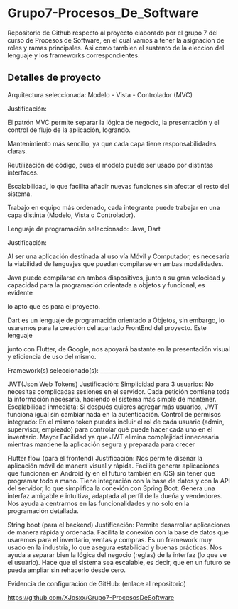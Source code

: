# Grupo7-Procesos_De_Software
Repositorio de Github respecto al proyecto elaborado por el grupo 7 del curso de Procesos de Software, en el cual vamos a tener la asignacion de roles y ramas principales. Asi como tambien el sustento de la eleccion del lenguaje y los frameworks correspondientes.

## Detalles de proyecto

Arquitectura seleccionada: Modelo - Vista - Controlador (MVC)

Justificación:

El patrón MVC permite separar la lógica de negocio, la presentación y el control de flujo de la aplicación, logrando.

Mantenimiento más sencillo, ya que cada capa tiene responsabilidades claras.

Reutilización de código, pues el modelo puede ser usado por distintas interfaces.

Escalabilidad, lo que facilita añadir nuevas funciones sin afectar el resto del sistema.

Trabajo en equipo más ordenado, cada integrante puede trabajar en una capa distinta (Modelo, Vista o Controlador).



Lenguaje de programación seleccionado: Java, Dart

Justificación:

Al ser una aplicación destinada al uso vía Móvil y Computador, es necesaria la viabilidad de lenguajes que puedan compilarse en ambas modalidades.

Java puede compilarse en ambos dispositivos, junto a su gran velocidad y capacidad para la programación orientada a objetos y funcional, es evidente

lo apto que es para el proyecto.

Dart es un lenguaje de programación orientado a Objetos, sin embargo, lo usaremos para la creación del apartado FrontEnd del proyecto. Este lenguaje

junto con Flutter, de Google, nos apoyará bastante en la presentación visual y eficiencia de uso del mismo.







Framework(s) seleccionado(s): \_\_\_\_\_\_\_\_\_\_\_\_\_\_\_\_\_\_\_\_\_\_\_\_\_\_\_\_

JWT(Json Web Tokens)
Justificación:
Simplicidad para 3 usuarios: No necesitas complicadas sesiones en el servidor. Cada petición contiene toda la información necesaria, haciendo el sistema más simple de mantener.
Escalabilidad inmediata: Si después quieres agregar más usuarios, JWT funciona igual sin cambiar nada en la autenticación.
Control de permisos integrado: En el mismo token puedes incluir el rol de cada usuario (admin, supervisor, empleado) para controlar qué puede hacer cada uno en el inventario.
Mayor Facilidad ya que JWT elimina complejidad innecesaria mientras mantiene la aplicación segura y preparada para crecer


Flutter flow (para el frontend)
Justificación:
Nos permite diseñar la aplicación móvil de manera visual y rápida.
Facilita generar aplicaciones que funcionan en Android (y en el futuro también en iOS) sin tener que programar todo a mano.
Tiene integración con la base de datos y con la API del servidor, lo que simplifica la conexión con Spring Boot.
Genera una interfaz amigable e intuitiva, adaptada al perfil de la dueña y vendedores.
Nos ayuda a centrarnos en las funcionalidades y no solo en la programación detallada.


String boot  (para el backend)
Justificación:
Permite desarrollar aplicaciones de manera rápida y ordenada.
Facilita la conexión con la base de datos que usaremos para el inventario, ventas y compras.
Es un framework muy usado en la industria, lo que asegura estabilidad y buenas prácticas.
Nos ayuda a separar bien la lógica del negocio (reglas) de la interfaz (lo que ve el usuario).
Hace que el sistema sea escalable, es decir, que en un futuro se pueda ampliar sin rehacerlo desde cero.


Evidencia de configuración de GitHub: (enlace al repositorio)

https://github.com/XJosxx/Grupo7-ProcesosDeSoftware
